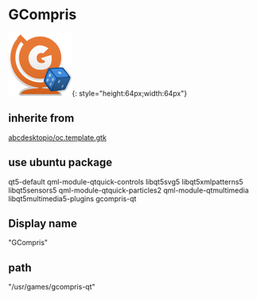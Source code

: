 # GCompris
![gcompris.svg](/applications/icons/gcompris.svg){: style="height:64px;width:64px"}
## inherite from
[abcdesktopio/oc.template.gtk](abcdesktopio/oc.template.gtk.md)
## use ubuntu package
qt5-default qml-module-qtquick-controls libqt5svg5 libqt5xmlpatterns5 libqt5sensors5 qml-module-qtquick-particles2 qml-module-qtmultimedia libqt5multimedia5-plugins gcompris-qt
## Display name
"GCompris"
## path
"/usr/games/gcompris-qt"
